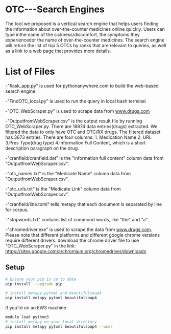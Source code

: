 # OTC---Search Engines

The tool we proposed is a vertical search engine that helps users finding the information about over-the-counter medicines online quickly. 
Users can type inthe name of the sickness/discomfort, the symptoms they experiencedor the name of over-the-counter medicines. 
The search engine will return the list of top 5 OTCs by ranks that are relevant to queries, as well as a link to a web page that provides more details. 

# List of Files

-"flask_app.py" is used for pythonanywhere.com to build the web-based search engine

-"FindOTC_local.py" is used to run the query in local bash terminal

-"OTC_WebScraper.py" is used to scrape data from www.drugs.com

-"OutputfromWebScraper.csv" is the output result file by running OTC_WebScraper.py. There are 18874 data entries(drugs) extracted. We filtered the data to only have OTC and OTC/RX drugs. The filtered dataset has 3673 entries. There are four columns: 1. Medication Name	2. URL 3.Pres Type(drug type) 4.Information Full Content, which is a short description paragraph on the drug.

-"cranfield/cranfield.dat" is the "information full content" column data from "OutputfromWebScraper.csv".

-"otc_names.txt" is the "Medicate Name" column data from "OutputfromWebScraper.csv".

-"otc_urls.txt" is the "Medicate Link" column data from "OutputfromWebScraper.csv".

-"cranfield/line.toml" tells metapy that each document is separated by line for corpus.

-"stopwords.txt" contains list of commond words, like "the" and "a".

-"chromedriver.exe" is used to scrape the data from www.drugs.com. Please note that different platforms and different google chrome versions require different drivers. download the chrome driver file to use "OTC_WebScraper.py" in the link:
https://sites.google.com/a/chromium.org/chromedriver/downloads

## Setup

```bash
# Ensure your pip is up to date
pip install --upgrade pip

# install metapy,pytoml and beautifulsoup4
pip install metapy pytoml beautifulsoup4

```

If you're on an EWS machine
```bash
module load python3
# install metapy on your local directory
pip install metapy pytoml beautifulsoup4 --user
```




